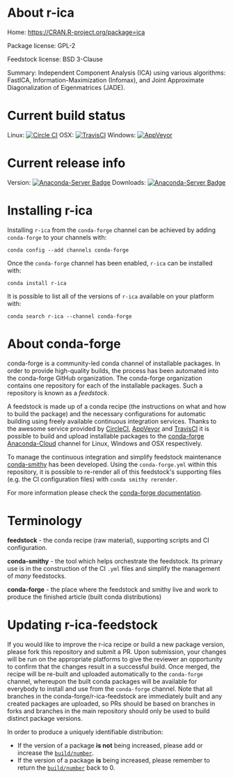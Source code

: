 About r-ica
===========

Home: https://CRAN.R-project.org/package=ica

Package license: GPL-2

Feedstock license: BSD 3-Clause

Summary: Independent Component Analysis (ICA) using various algorithms: FastICA, Information-Maximization (Infomax), and Joint Approximate Diagonalization of Eigenmatrices (JADE).



Current build status
====================

Linux: [![Circle CI](https://circleci.com/gh/conda-forge/r-ica-feedstock.svg?style=shield)](https://circleci.com/gh/conda-forge/r-ica-feedstock)
OSX: [![TravisCI](https://travis-ci.org/conda-forge/r-ica-feedstock.svg?branch=master)](https://travis-ci.org/conda-forge/r-ica-feedstock)
Windows: [![AppVeyor](https://ci.appveyor.com/api/projects/status/github/conda-forge/r-ica-feedstock?svg=True)](https://ci.appveyor.com/project/conda-forge/r-ica-feedstock/branch/master)

Current release info
====================
Version: [![Anaconda-Server Badge](https://anaconda.org/conda-forge/r-ica/badges/version.svg)](https://anaconda.org/conda-forge/r-ica)
Downloads: [![Anaconda-Server Badge](https://anaconda.org/conda-forge/r-ica/badges/downloads.svg)](https://anaconda.org/conda-forge/r-ica)

Installing r-ica
================

Installing `r-ica` from the `conda-forge` channel can be achieved by adding `conda-forge` to your channels with:

```
conda config --add channels conda-forge
```

Once the `conda-forge` channel has been enabled, `r-ica` can be installed with:

```
conda install r-ica
```

It is possible to list all of the versions of `r-ica` available on your platform with:

```
conda search r-ica --channel conda-forge
```


About conda-forge
=================

conda-forge is a community-led conda channel of installable packages.
In order to provide high-quality builds, the process has been automated into the
conda-forge GitHub organization. The conda-forge organization contains one repository
for each of the installable packages. Such a repository is known as a *feedstock*.

A feedstock is made up of a conda recipe (the instructions on what and how to build
the package) and the necessary configurations for automatic building using freely
available continuous integration services. Thanks to the awesome service provided by
[CircleCI](https://circleci.com/), [AppVeyor](http://www.appveyor.com/)
and [TravisCI](https://travis-ci.org/) it is possible to build and upload installable
packages to the [conda-forge](https://anaconda.org/conda-forge)
[Anaconda-Cloud](http://docs.anaconda.org/) channel for Linux, Windows and OSX respectively.

To manage the continuous integration and simplify feedstock maintenance
[conda-smithy](http://github.com/conda-forge/conda-smithy) has been developed.
Using the ``conda-forge.yml`` within this repository, it is possible to re-render all of
this feedstock's supporting files (e.g. the CI configuration files) with ``conda smithy rerender``.

For more information please check the [conda-forge documentation](https://conda-forge.org/docs/).

Terminology
===========

**feedstock** - the conda recipe (raw material), supporting scripts and CI configuration.

**conda-smithy** - the tool which helps orchestrate the feedstock.
                   Its primary use is in the construction of the CI ``.yml`` files
                   and simplify the management of *many* feedstocks.

**conda-forge** - the place where the feedstock and smithy live and work to
                  produce the finished article (built conda distributions)


Updating r-ica-feedstock
========================

If you would like to improve the r-ica recipe or build a new
package version, please fork this repository and submit a PR. Upon submission,
your changes will be run on the appropriate platforms to give the reviewer an
opportunity to confirm that the changes result in a successful build. Once
merged, the recipe will be re-built and uploaded automatically to the
`conda-forge` channel, whereupon the built conda packages will be available for
everybody to install and use from the `conda-forge` channel.
Note that all branches in the conda-forge/r-ica-feedstock are
immediately built and any created packages are uploaded, so PRs should be based
on branches in forks and branches in the main repository should only be used to
build distinct package versions.

In order to produce a uniquely identifiable distribution:
 * If the version of a package **is not** being increased, please add or increase
   the [``build/number``](http://conda.pydata.org/docs/building/meta-yaml.html#build-number-and-string).
 * If the version of a package **is** being increased, please remember to return
   the [``build/number``](http://conda.pydata.org/docs/building/meta-yaml.html#build-number-and-string)
   back to 0.